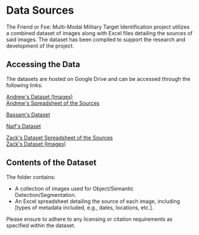 # Data Sources

The Friend or Foe: Multi-Modal Military Target Identification project utilizes a combined dataset of images along with Excel files detailing the sources of said images. The dataset has been compiled to support the research and development of the project.

## Accessing the Data

The datasets are hosted on Google Drive and can be accessed through the following links:

[Andrew's Dataset (Images)](https://app.roboflow.com/andrew-xku7z/ff-mmmti-egyc3/browse) <br>
[Andrew's Spreadsheet of the Sources]()

[Bassam's Dataset](https://drive.google.com/drive/folders/1m1_gAHyORRBPPhwX3bzDZ_XGHwGguQvl?usp=sharing)

[Naif's Dataset](https://drive.google.com/drive/folders/1NnWoSyfbCSW_mvzjSiorXEkIngyX8ooO?usp=sharing)

[Zack's Dataset Spreadsheet of the Sources](https://docs.google.com/spreadsheets/d/1ZWLjBFVG45vz2s2NBBqVP17JqwVtR9svuBqUPJ02tws/edit#gid=0) <br>
[Zack's Dataset (Images)](https://universe.roboflow.com/usru-training-data/soliders-jqmnr/browse?queryText=&pageSize=50&startingIndex=0&browseQuery=true)


## Contents of the Dataset

The folder contains:
- A collection of images used for Object/Semantic Detection/Segmentation.
- An Excel spreadsheet detailing the source of each image, including [types of metadata included, e.g., dates, locations, etc.].

Please ensure to adhere to any licensing or citation requirements as specified within the dataset.
